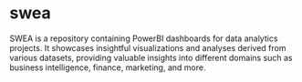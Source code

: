 # swea
SWEA is a repository containing PowerBI dashboards for data analytics projects. It showcases insightful visualizations and analyses derived from various datasets, providing valuable insights into different domains such as business intelligence, finance, marketing, and more.
